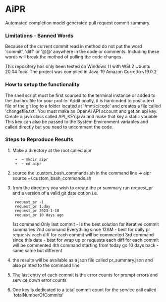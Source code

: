# AiPR
Automated completion model generated pull request commit summary.

### Limitations - Banned Words
Because of the current commit read in method do not put the word 'commit', 'diff' or '@@' anywhere in the code or comments.
Including these words will break the method of pulling the code changes. 

This repository has only been tested on Windows 11 with WSL2 Ubuntu 20.04 focal
The project was compiled in Java-19 Amazon Corretto v19.0.2

### How to setup the functionality
The shell script must be first sourced to the terminal instance or added to the .bashrc file for your profile.
Additionally, it is hardcoded to post a text file of the git log to a folder located at '/mnt/c/code' and creates a file 
called 'changefile.txt'.
You must make an OpenAi API account and get an api key. Create a java class called API_KEY.java and make that key a static variable
This key can also be passed to the System Environment variables and called directly but you need to uncomment the code.

### Steps to Reproduce Results
1. Make a directory at the root called aipr

        ➜  ~ mkdir aipr
        ➜  ~ cd aipr

2. source the .custom_bash_commands.sh in the command line
        ➜  aipr source ~/.custom_bash_commands.sh
3. from the directory you wish to create the pr summary run request_pr and a version of a valid git date option i.e.

        request_pr -1 
        request_pr 1.day
        request_pr 2023-1-10
        request_pr 10 days ago

   1st command Only last commit - is the best solution for iterative commit summaries
   2nd command Everything since 12AM - best for daily pr requests each diff for each commit will be commented
   3rd command since this date - best for wrap up pr requests each diff for each commit will be commented
   4th command starting from today go 10 days back - same same but different
4. the results will be available as a json file called pr_summary.json and also printed to the command line
5. The last entry of each commit is the error counts for prompt errors and service down error counts
6. One key is dedicated to a total commit count for the service call called 'totalNumberOfCommits'